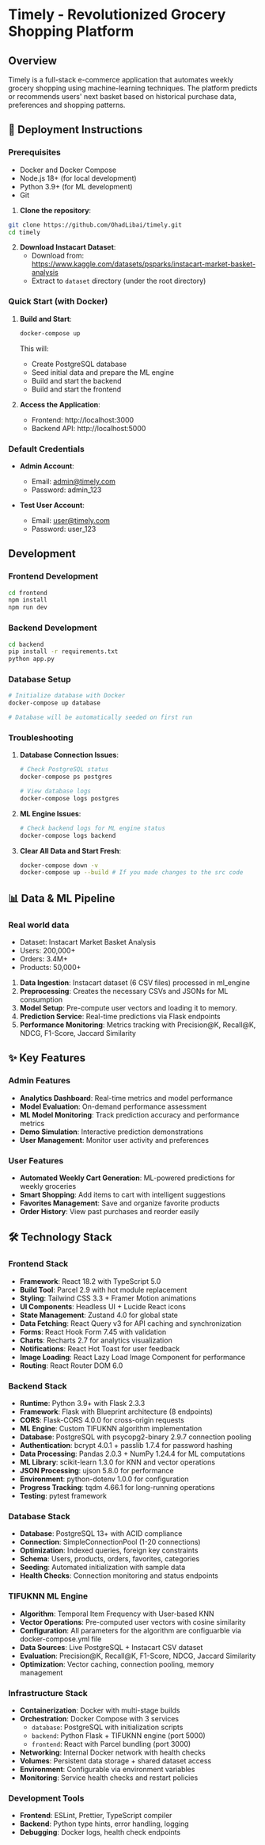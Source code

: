 # Timely - Revolutionized Grocery Shopping Platform

## Overview
Timely is a full-stack e-commerce application that automates weekly grocery shopping using machine-learning techniques. The platform predicts or recommends users' next basket based on historical purchase data, preferences and shopping patterns.

## 🚀 Deployment Instructions

### Prerequisites
- Docker and Docker Compose
- Node.js 18+ (for local development)
- Python 3.9+ (for ML development)
- Git

1. **Clone the repository**:
```bash
git clone https://github.com/OhadLibai/timely.git
cd timely
```

2. **Download Instacart Dataset**:
   - Download from: https://www.kaggle.com/datasets/psparks/instacart-market-basket-analysis
   - Extract to `dataset` directory (under the root directory)

### Quick Start (with Docker)

1. **Build and Start**:
   ```bash
   docker-compose up
   ```

   This will:
   - Create PostgreSQL database
   - Seed initial data and prepare the ML engine
   - Build and start the backend 
   - Build and start the frontend

2. **Access the Application**:
   - Frontend: http://localhost:3000
   - Backend API: http://localhost:5000

### Default Credentials

- **Admin Account**:
  - Email: admin@timely.com
  - Password: admin_123

- **Test User Account**:
  - Email: user@timely.com
  - Password: user_123

## Development

### Frontend Development
```bash
cd frontend
npm install
npm run dev
```

### Backend Development
```bash
cd backend
pip install -r requirements.txt
python app.py
```


### Database Setup
```bash
# Initialize database with Docker
docker-compose up database

# Database will be automatically seeded on first run
```

### Troubleshooting

1. **Database Connection Issues**:
   ```bash
   # Check PostgreSQL status
   docker-compose ps postgres
   
   # View database logs
   docker-compose logs postgres
   ```

2. **ML Engine Issues**:
   ```bash
   # Check backend logs for ML engine status
   docker-compose logs backend
   ```

3. **Clear All Data and Start Fresh**:
   ```bash
   docker-compose down -v
   docker-compose up --build # If you made changes to the src code
   ```

## 📊 Data & ML Pipeline

### Real world data
- Dataset: Instacart Market Basket Analysis
- Users: 200,000+
- Orders: 3.4M+
- Products: 50,000+

1. **Data Ingestion**: Instacart dataset (6 CSV files) processed in ml_engine
2. **Preprocessing**: Creates the necessary CSVs and JSONs for ML consumption
3. **Model Setup**: Pre-compute user vectors and loading it to memory.
4. **Prediction Service**: Real-time predictions via Flask endpoints
5. **Performance Monitoring**: Metrics tracking with Precision@K, Recall@K, NDCG, F1-Score, Jaccard Similarity

## ✨ Key Features

### Admin Features
- **Analytics Dashboard**: Real-time metrics and model performance
- **Model Evaluation**: On-demand performance assessment  
- **ML Model Monitoring**: Track prediction accuracy and performance metrics
- **Demo Simulation**: Interactive prediction demonstrations
- **User Management**: Monitor user activity and preferences

### User Features
- **Automated Weekly Cart Generation**: ML-powered predictions for weekly groceries
- **Smart Shopping**: Add items to cart with intelligent suggestions
- **Favorites Management**: Save and organize favorite products
- **Order History**: View past purchases and reorder easily

## 🛠️ Technology Stack

### Frontend Stack
- **Framework**: React 18.2 with TypeScript 5.0
- **Build Tool**: Parcel 2.9 with hot module replacement
- **Styling**: Tailwind CSS 3.3 + Framer Motion animations
- **UI Components**: Headless UI + Lucide React icons
- **State Management**: Zustand 4.0 for global state
- **Data Fetching**: React Query v3 for API caching and synchronization
- **Forms**: React Hook Form 7.45 with validation
- **Charts**: Recharts 2.7 for analytics visualization
- **Notifications**: React Hot Toast for user feedback
- **Image Loading**: React Lazy Load Image Component for performance
- **Routing**: React Router DOM 6.0

### Backend Stack
- **Runtime**: Python 3.9+ with Flask 2.3.3
- **Framework**: Flask with Blueprint architecture (8 endpoints)
- **CORS**: Flask-CORS 4.0.0 for cross-origin requests
- **ML Engine**: Custom TIFUKNN algorithm implementation
- **Database**: PostgreSQL with psycopg2-binary 2.9.7 connection pooling
- **Authentication**: bcrypt 4.0.1 + passlib 1.7.4 for password hashing
- **Data Processing**: Pandas 2.0.3 + NumPy 1.24.4 for ML computations
- **ML Library**: scikit-learn 1.3.0 for KNN and vector operations
- **JSON Processing**: ujson 5.8.0 for performance
- **Environment**: python-dotenv 1.0.0 for configuration
- **Progress Tracking**: tqdm 4.66.1 for long-running operations
- **Testing**: pytest framework

### Database Stack
- **Database**: PostgreSQL 13+ with ACID compliance
- **Connection**: SimpleConnectionPool (1-20 connections)
- **Optimization**: Indexed queries, foreign key constraints
- **Schema**: Users, products, orders, favorites, categories
- **Seeding**: Automated initialization with sample data
- **Health Checks**: Connection monitoring and status endpoints

### TIFUKNN ML Engine
- **Algorithm**: Temporal Item Frequency with User-based KNN
- **Vector Operations**: Pre-computed user vectors with cosine similarity
- **Configuration**: All parameters for the algorithm are configuarble via docker-compose.yml file
- **Data Sources**: Live PostgreSQL + Instacart CSV dataset
- **Evaluation**: Precision@K, Recall@K, F1-Score, NDCG, Jaccard Similarity
- **Optimization**: Vector caching, connection pooling, memory management

### Infrastructure Stack
- **Containerization**: Docker with multi-stage builds
- **Orchestration**: Docker Compose with 3 services
  - `database`: PostgreSQL with initialization scripts
  - `backend`: Python Flask + TIFUKNN engine (port 5000)
  - `frontend`: React with Parcel bundling (port 3000)
- **Networking**: Internal Docker network with health checks
- **Volumes**: Persistent data storage + shared dataset access
- **Environment**: Configurable via environment variables
- **Monitoring**: Service health checks and restart policies

### Development Tools
- **Frontend**: ESLint, Prettier, TypeScript compiler
- **Backend**: Python type hints, error handling, logging
- **Debugging**: Docker logs, health check endpoints